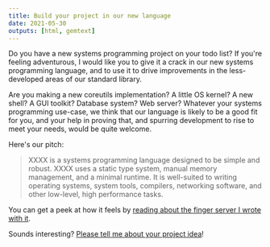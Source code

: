 ```yaml
---
title: Build your project in our new language
date: 2021-05-30
outputs: [html, gemtext]
---
```


Do you have a new systems programming project on your todo list? If you're
feeling adventurous, I would like you to give it a crack in our new systems
programming language, and to use it to drive improvements in the less-developed
areas of our standard library.

Are you making a new coreutils implementation? A little OS kernel? A new shell?
A GUI toolkit? Database system? Web server? Whatever your systems programming
use-case, we think that our language is likely to be a good fit for you, and
your help in proving that, and spurring development to rise to meet your needs,
would be quite welcome.

Here's our pitch:

> XXXX is a systems programming language designed to be simple and robust. XXXX
> uses a static type system, manual memory management, and a minimal runtime.
> It is well-suited to writing operating systems, system tools, compilers,
> networking software, and other low-level, high performance tasks. 

You can get a peek at how it feels by [reading about the finger server I wrote
with it][0].

[0]: https://drewdevault.com/2021/05/24/io_uring-finger-server.html

Sounds interesting? [Please tell me about your project idea][1]!

[1]: mailto:sir@cmpwn.com
